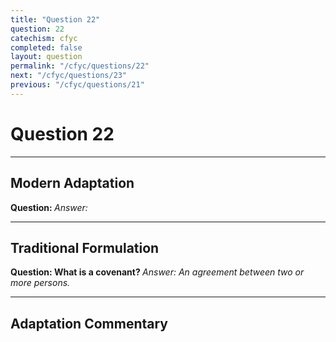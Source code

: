 ```yaml
---
title: "Question 22"
question: 22
catechism: cfyc
completed: false
layout: question
permalink: "/cfyc/questions/22"
next: "/cfyc/questions/23"
previous: "/cfyc/questions/21"
---
```

# Question 22
---
## Modern Adaptation
<strong>
    Question:
</strong>

<em>
    Answer:
</em>

---
## Traditional Formulation
<strong>
    Question: What is a covenant?
</strong>

<em>
    Answer: An agreement between two or more persons.
</em>

---
## Adaptation Commentary
